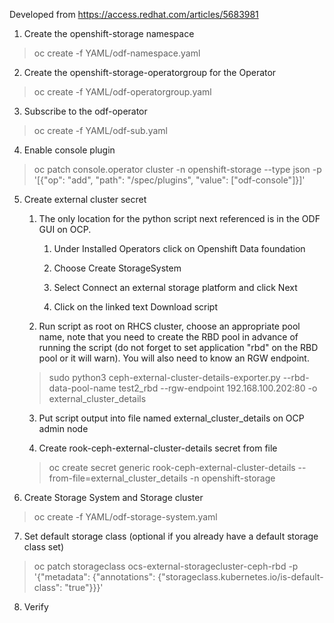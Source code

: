Developed from <https://access.redhat.com/articles/5683981>

1.  Create the openshift-storage namespace

   >oc create -f YAML/odf-namespace.yaml

2.  Create the openshift-storage-operatorgroup for the Operator

   >oc create -f YAML/odf-operatorgroup.yaml

3.  Subscribe to the odf-operator

   >oc create -f YAML/odf-sub.yaml

4.  Enable console plugin

   >oc patch console.operator cluster -n openshift-storage --type
    json -p \'\[{\"op\": \"add\", \"path\": \"/spec/plugins\",
    \"value\": \[\"odf-console\"\]}\]\'

5.  Create external cluster secret

	1.  The only location for the python script next referenced is in
	    the ODF GUI on OCP.
	    
		1.  Under Installed Operators click on Openshift Data foundation
		
		2. Choose Create StorageSystem
		
		3. Select Connect an external storage platform and click Next
		
		4. Click on the linked text Download script
		
	2.  Run script as root on RHCS cluster, choose an appropriate pool
	    name, note that you need to create the RBD pool in advance of
	    running the script (do not forget to set application \"rbd\"
	    on the RBD pool or it will warn). You will also need to know
	    an RGW endpoint.
	
    >sudo python3 ceph-external-cluster-details-exporter.py 
    >--rbd-data-pool-name test2_rbd --rgw-endpoint 
    >192.168.100.202:80 -o external_cluster_details
	
	3.  Put script output into file named external_cluster_details on
	    OCP admin node
	
	4.  Create rook-ceph-external-cluster-details secret from file
	
     >oc create secret generic rook-ceph-external-cluster-details
      >--from-file=external_cluster_details -n
      >openshift-storage
	
6.  Create Storage System and Storage cluster

>oc create -f YAML/odf-storage-system.yaml

7.  Set default storage class (optional if you already have a default
    storage class set)

>oc patch storageclass ocs-external-storagecluster-ceph-rbd -p
>\'{\"metadata\": {\"annotations\":
>{\"storageclass.kubernetes.io/is-default-class\": \"true\"}}}\'

8.  Verify
